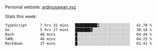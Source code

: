 Personal website: [ardinusawan.xyz](https://ardinusawan.xyz)

Stats this week:
<!--START_SECTION:waka-->

```txt
TypeScript      7 hrs 32 mins   ██████████▒░░░░░░░░░░░░░░   41.70 %
Go              5 hrs 27 mins   ███████▓░░░░░░░░░░░░░░░░░   30.18 %
Bash            48 mins         █░░░░░░░░░░░░░░░░░░░░░░░░   04.44 %
YAML            46 mins         █░░░░░░░░░░░░░░░░░░░░░░░░   04.25 %
Markdown        37 mins         █░░░░░░░░░░░░░░░░░░░░░░░░   03.41 %
```

<!--END_SECTION:waka-->
